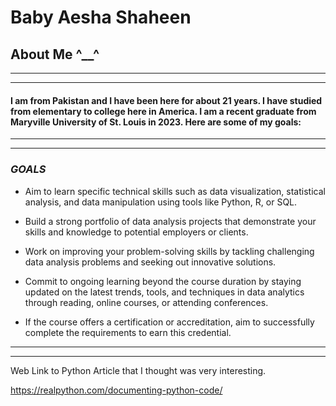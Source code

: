 # Baby Aesha Shaheen 
## About Me ^__^
____
_ _ _
#### I am from Pakistan and I have been here for about 21 years. I have studied from elementary to college here in America. I am a recent graduate from Maryville University of St. Louis in 2023. Here are some of my goals:
___
_ _ _
### _GOALS_

- Aim to learn specific technical skills such as data visualization, statistical analysis, and data manipulation using tools like Python, R, or SQL.

- Build a strong portfolio of data analysis projects that demonstrate your skills and knowledge to potential employers or clients.

- Work on improving your problem-solving skills by tackling challenging data analysis problems and seeking out innovative solutions.

- Commit to ongoing learning beyond the course duration by staying updated on the latest trends, tools, and techniques in data analytics through reading, online courses, or attending conferences.

-  If the course offers a certification or accreditation, aim to successfully complete the requirements to earn this credential.

___
___

Web Link to Python Article that I thought was very interesting. 

https://realpython.com/documenting-python-code/





